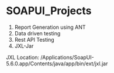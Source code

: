 # SOAPUI_Projects

1. Report Generation using ANT
2. Data driven testing
3. Rest API Testing
4. JXL-Jar

JXL Location:
/Applications/SoapUI-5.6.0.app/Contents/java/app/bin/ext/jxl.jar
